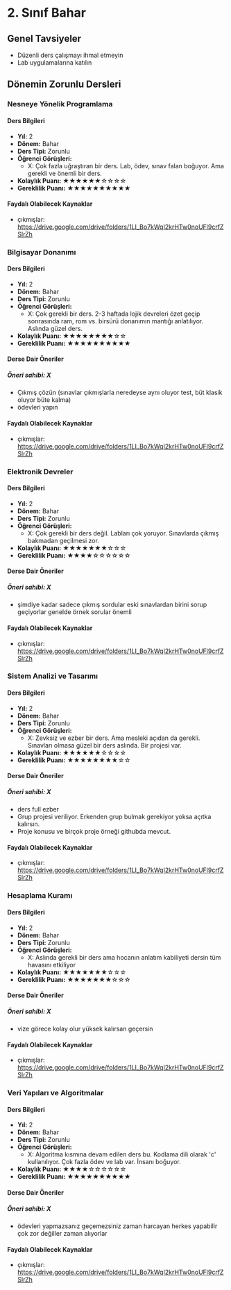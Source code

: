 # 2. Sınıf Bahar

## Genel Tavsiyeler

- Düzenli ders çalışmayı ihmal etmeyin
- Lab uygulamalarına katılın
## Dönemin Zorunlu Dersleri


### Nesneye Yönelik Programlama

#### Ders Bilgileri

- **Yıl:** 2
- **Dönem:** Bahar
- **Ders Tipi:** Zorunlu
- **Öğrenci Görüşleri:**
  - X: Çok fazla uğraştıran bir ders. Lab, ödev, sınav falan boğuyor. Ama gerekli ve önemli bir ders.
- **Kolaylık Puanı:** ★★★★★★☆☆☆☆
- **Gereklilik Puanı:** ★★★★★★★★★★


#### Faydalı Olabilecek Kaynaklar

- çıkmışlar: https://drive.google.com/drive/folders/1LI_Bo7kWqI2krHTw0noUFl9crfZSlrZh

### Bilgisayar Donanımı

#### Ders Bilgileri

- **Yıl:** 2
- **Dönem:** Bahar
- **Ders Tipi:** Zorunlu
- **Öğrenci Görüşleri:**
  - X: Çok gerekli bir ders. 2-3 haftada lojik devreleri özet geçip sonrasında ram, rom vs. birsürü donanımın mantığı anlatılıyor. Aslında güzel ders.
- **Kolaylık Puanı:** ★★★★★★★★☆☆
- **Gereklilik Puanı:** ★★★★★★★★★★

#### Derse Dair Öneriler

##### Öneri sahibi: X
- Çıkmış çözün (sınavlar çıkmışlarla neredeyse aynı oluyor test, büt klasik oluyor büte kalma)
- ödevleri yapın

#### Faydalı Olabilecek Kaynaklar

- çıkmışlar: https://drive.google.com/drive/folders/1LI_Bo7kWqI2krHTw0noUFl9crfZSlrZh

### Elektronik Devreler

#### Ders Bilgileri

- **Yıl:** 2
- **Dönem:** Bahar
- **Ders Tipi:** Zorunlu
- **Öğrenci Görüşleri:**
  - X: Çok gerekli bir ders değil. Labları çok yoruyor. Sınavlarda çıkmış bakmadan geçilmesi zor.
- **Kolaylık Puanı:** ★★★★★★★☆☆☆
- **Gereklilik Puanı:** ★★★★☆☆☆☆☆☆

#### Derse Dair Öneriler

##### Öneri sahibi: X
- şimdiye kadar sadece çıkmış sordular eski sınavlardan birini sorup geçiyorlar genelde örnek sorular önemli

#### Faydalı Olabilecek Kaynaklar

- çıkmışlar: https://drive.google.com/drive/folders/1LI_Bo7kWqI2krHTw0noUFl9crfZSlrZh

### Sistem Analizi ve Tasarımı

#### Ders Bilgileri

- **Yıl:** 2
- **Dönem:** Bahar
- **Ders Tipi:** Zorunlu
- **Öğrenci Görüşleri:**
  - X: Zevksiz ve ezber bir ders. Ama mesleki açıdan da gerekli. Sınavları olmasa güzel bir ders aslında. Bir projesi var.
- **Kolaylık Puanı:** ★★★★★★☆☆☆☆
- **Gereklilik Puanı:** ★★★★★★★★☆☆

#### Derse Dair Öneriler

##### Öneri sahibi: X
- ders full ezber
- Grup projesi veriliyor. Erkenden grup bulmak gerekiyor yoksa açıtka kalırsın.
- Proje konusu ve birçok proje örneği githubda mevcut.

#### Faydalı Olabilecek Kaynaklar

- çıkmışlar: https://drive.google.com/drive/folders/1LI_Bo7kWqI2krHTw0noUFl9crfZSlrZh

### Hesaplama Kuramı

#### Ders Bilgileri

- **Yıl:** 2
- **Dönem:** Bahar
- **Ders Tipi:** Zorunlu
- **Öğrenci Görüşleri:**
  - X: Aslında gerekli bir ders ama hocanın anlatım kabiliyeti dersin tüm havasını etkiliyor
- **Kolaylık Puanı:** ★★★★★★★☆☆☆
- **Gereklilik Puanı:** ★★★★★★★☆☆☆

#### Derse Dair Öneriler

##### Öneri sahibi: X
- vize görece kolay olur yüksek kalırsan geçersin

#### Faydalı Olabilecek Kaynaklar

- çıkmışlar: https://drive.google.com/drive/folders/1LI_Bo7kWqI2krHTw0noUFl9crfZSlrZh

### Veri Yapıları ve Algoritmalar

#### Ders Bilgileri

- **Yıl:** 2
- **Dönem:** Bahar
- **Ders Tipi:** Zorunlu
- **Öğrenci Görüşleri:**
  - X: Algoritma kısmına devam edilen ders bu. Kodlama dili olarak 'c' kullanılıyor. Çok fazla ödev ve lab var. İnsanı boğuyor.
- **Kolaylık Puanı:** ★★★★☆☆☆☆☆☆
- **Gereklilik Puanı:** ★★★★★★★★★★

#### Derse Dair Öneriler

##### Öneri sahibi: X
- ödevleri yapmazsanız geçemezsiniz zaman harcayan herkes yapabilir çok zor değiller zaman alıyorlar

#### Faydalı Olabilecek Kaynaklar

- çıkmışlar: https://drive.google.com/drive/folders/1LI_Bo7kWqI2krHTw0noUFl9crfZSlrZh
